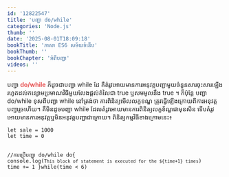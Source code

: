 ```yaml
---
id: '12822547'
title: 'បញ្ជា do/while'
categories: 'Node.js'
thumb: ''
date: '2025-08-01T18:09:18'
bookTitle: 'ភាសា​ ES6 សម័យ​ទំនើប'
bookThumb: ''
bookChapter: 'អំពី​បញ្ជា'
videos: ''
---
```

<p>បញ្ជា <span style="color:hsl(0, 75%, 60%);"><strong>do/while</strong></span> ក៏​ដូច​ជា​បញ្ជា while ដែ គឺ​តំរូវ​អោយ​មាន​ការអនុវត្តបញ្ជា​មួយ​ចំនួន​សារចុះ​សារឡើង រហូត​ដល់​កន្សោម​ប្រមាណ​វិធី​មួយ​លែង​ផ្តល់​តំលៃ​ជា​ true ឬសមមូល​នឹង true ។ ក៏ប៉ុន្តែ បញ្ជា do/while ខុស​ពី​បញ្ជា while នៅ​ត្រង់​ថា ការពិនិត្យ​មើល​លក្ខខណ្ឌ ​ត្រូវ​ធ្វើ​ឡើង​ក្រោយ​ពី​ការអនុវត្ត​បញ្ជា​រួច​ហើយ​។ គឺ​មិន​ដូច​បញ្ជា while ដែល​តំរូវ​អោយ​មាន​ការពិនិត្យ​លក្ខខ័ណ្ឌ​ជា​មុន​សិន ទើប​តំរូវ​អោយ​មាន​ការអនុវត្ត​ឬ​មិន​អនុវត្ត​បញ្ជា​ជា​ក្រោយ​។ ពិនិត្យ​កម្មវិធី​ខាងក្រោម​នេះ៖​</p><pre><code class="language-javascript">let sale = 1000
let time = 0
  
//ការប្រើ​បញ្ជា do/while
do{
  console.log(`This block of statement is executed for the ${time+1} times`)
  time += 1
}while(time &lt; 6)</code></pre>